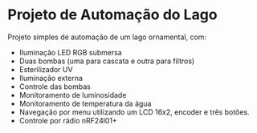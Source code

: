 <h1>Projeto de Automação do Lago</h1>
Projeto simples de automação de um lago ornamental, com:
<ul>
    <li>Iluminação LED RGB submersa</li>
    <li>Duas bombas (uma para cascata e outra para filtros)</li>
    <li>Esterilizador UV</li>
    <li>Iluminação externa</li>
    <li>Controle das bombas</li>
    <li>Monitoramento de luminosidade</li>
    <li>Monitoramento de temperatura da água</li>
    <li>Navegação por menu utilizando um LCD 16x2, encoder e três botões.</li>
    <li>Controle por rádio nRF24l01+</li>
</ul>

